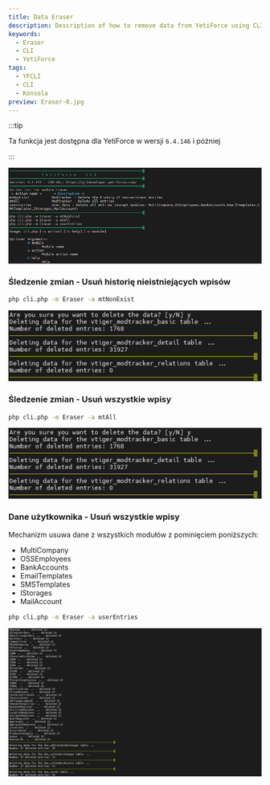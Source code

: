 ```yaml
---
title: Data Eraser
description: Description of how to remove data from YetiForce using CLI
keywords:
  - Eraser
  - CLI
  - YetiForce
tags:
  - YFCLI
  - CLI
  - Konsola
preview: Eraser-0.jpg
---
```


:::tip

Ta funkcja jest dostępna dla YetiForce w wersji `6.4.146` i później

:::

![Eraser CLI](Eraser-0.jpg)

### Śledzenie zmian - Usuń historię nieistniejących wpisów

```bash
php cli.php -m Eraser -a mtNonExist
```

![Eraser CLI](Eraser-1.jpg)

### Śledzenie zmian - Usuń wszystkie wpisy

```bash
php cli.php -m Eraser -a mtAll
```

![Eraser CLI](Eraser-1.jpg)

### Dane użytkownika - Usuń wszystkie wpisy

Mechanizm usuwa dane z wszystkich modułów z pominięciem poniższych:

- MultiCompany
- OSSEmployees
- BankAccounts
- EmailTemplates
- SMSTemplates
- IStorages
- MailAccount

```bash
php cli.php -m Eraser -a userEntries
```

![Eraser CLI](Eraser-2.jpg)
